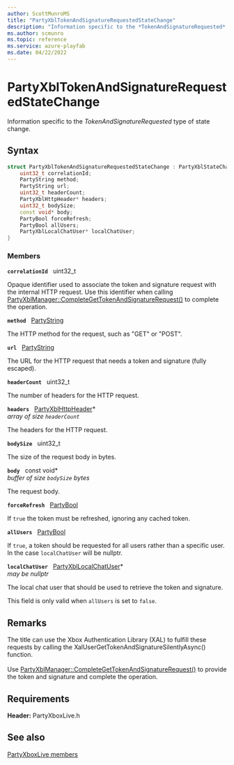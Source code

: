 ```yaml
---
author: ScottMunroMS
title: "PartyXblTokenAndSignatureRequestedStateChange"
description: "Information specific to the *TokenAndSignatureRequested* type of state change."
ms.author: scmunro
ms.topic: reference
ms.service: azure-playfab
ms.date: 04/22/2022
---
```


# PartyXblTokenAndSignatureRequestedStateChange  

Information specific to the *TokenAndSignatureRequested* type of state change.  

## Syntax  
  
```cpp
struct PartyXblTokenAndSignatureRequestedStateChange : PartyXblStateChange {  
    uint32_t correlationId;  
    PartyString method;  
    PartyString url;  
    uint32_t headerCount;  
    PartyXblHttpHeader* headers;  
    uint32_t bodySize;  
    const void* body;  
    PartyBool forceRefresh;  
    PartyBool allUsers;  
    PartyXblLocalChatUser* localChatUser;  
}  
```
  
### Members  
  
**`correlationId`** &nbsp; uint32_t  
  
Opaque identifier used to associate the token and signature request with the internal HTTP request. Use this identifier when calling [PartyXblManager::CompleteGetTokenAndSignatureRequest()](../classes/PartyXblManager/methods/partyxblmanager_completegettokenandsignaturerequest.md) to complete the operation.
  
**`method`** &nbsp; [PartyString](../../../networking/reference/typedefs.md)  
  
The HTTP method for the request, such as "GET" or "POST".
  
**`url`** &nbsp; [PartyString](../../../networking/reference/typedefs.md)  
  
The URL for the HTTP request that needs a token and signature (fully escaped).
  
**`headerCount`** &nbsp; uint32_t  
  
The number of headers for the HTTP request.
  
**`headers`** &nbsp; [PartyXblHttpHeader](partyxblhttpheader.md)*  
*array of size `headerCount`*  
  
The headers for the HTTP request.
  
**`bodySize`** &nbsp; uint32_t  
  
The size of the request body in bytes.
  
**`body`** &nbsp; const void*  
*buffer of size `bodySize` bytes*  
  
The request body.
  
**`forceRefresh`** &nbsp; [PartyBool](../../../networking/reference/typedefs.md)  
  
If ```true``` the token must be refreshed, ignoring any cached token.
  
**`allUsers`** &nbsp; [PartyBool](../../../networking/reference/typedefs.md)  
  
If ```true```, a token should be requested for all users rather than a specific user. In the case ```localChatUser``` will be nullptr.
  
**`localChatUser`** &nbsp; [PartyXblLocalChatUser](../classes/PartyXblLocalChatUser/partyxbllocalchatuser.md)*  
*may be nullptr*  
  
The local chat user that should be used to retrieve the token and signature.
  
This field is only valid when ```allUsers``` is set to ```false```.
  
## Remarks  
  
The title can use the Xbox Authentication Library (XAL) to fulfill these requests by calling the XalUserGetTokenAndSignatureSilentlyAsync() function. <br /><br /> Use [PartyXblManager::CompleteGetTokenAndSignatureRequest()](../classes/PartyXblManager/methods/partyxblmanager_completegettokenandsignaturerequest.md) to provide the token and signature and complete the operation.
  
## Requirements  
  
**Header:** PartyXboxLive.h
  
## See also  
[PartyXboxLive members](../partyxboxlive_members.md)  

  
  
